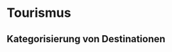 # Tourismus

## Kategorisierung von Destinationen


<!--stackedit_data:
eyJoaXN0b3J5IjpbLTEyMDA4NjAzNDldfQ==
-->